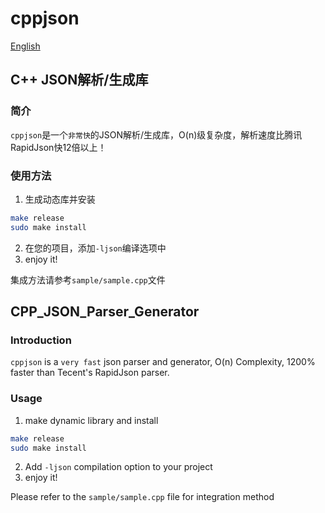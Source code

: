 # cppjson

[English](#CPP_JSON_Parser_Generator)

## C++ JSON解析/生成库

### 简介

`cppjson`是一个`非常快`的JSON解析/生成库，O(n)级复杂度，解析速度比腾讯RapidJson快12倍以上！

### 使用方法

1. 生成动态库并安装

```bash
make release
sudo make install
```

2. 在您的项目，添加`-ljson`编译选项中
3. enjoy it!

集成方法请参考`sample/sample.cpp`文件

## CPP_JSON_Parser_Generator

### Introduction

`cppjson` is a `very fast` json parser and generator, O(n) Complexity, 1200% faster than Tecent's RapidJson parser.

### Usage

1. make dynamic library and install

```bash
make release
sudo make install
```

2. Add `-ljson` compilation option to your project
3. enjoy it!

Please refer to the `sample/sample.cpp` file for integration method